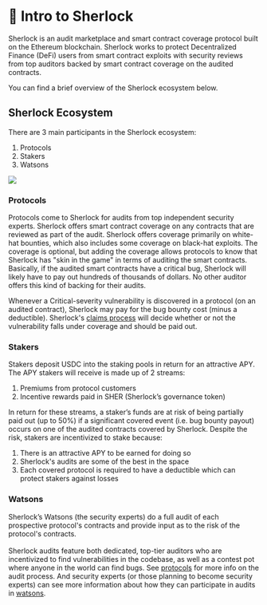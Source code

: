# 👋 Intro to Sherlock

Sherlock is an audit marketplace and smart contract coverage protocol built on the Ethereum blockchain. Sherlock works to protect Decentralized Finance (DeFi) users from smart contract exploits with security reviews from top auditors backed by smart contract coverage on the audited contracts.

You can find a brief overview of the Sherlock ecosystem below.

## Sherlock Ecosystem

There are 3 main participants in the Sherlock ecosystem:

1. Protocols
2. Stakers
3. Watsons

![](https://i.imgur.com/bQxJd02.png)

### Protocols

Protocols come to Sherlock for audits from top independent security experts. Sherlock offers smart contract coverage on any contracts that are reviewed as part of the audit. Sherlock offers coverage primarily on white-hat bounties, which also includes some coverage on black-hat exploits. The coverage is optional, but adding the coverage allows protocols to know that Sherlock has "skin in the game" in terms of auditing the smart contracts. Basically, if the audited smart contracts have a critical bug, Sherlock will likely have to pay out hundreds of thousands of dollars. No other auditor offers this kind of backing for their audits.

Whenever a Critical-severity vulnerability is discovered in a protocol (on an audited contract), Sherlock may pay for the bug bounty cost (minus a deductible). Sherlock's [claims process](claims/claims-process.md) will decide whether or not the vulnerability falls under coverage and should be paid out.

### Stakers

Stakers deposit USDC into the staking pools in return for an attractive APY. The APY stakers will receive is made up of 2 streams:

1. Premiums from protocol customers
2. Incentive rewards paid in SHER (Sherlock’s governance token)

In return for these streams, a staker’s funds are at risk of being partially paid out (up to 50%) if a significant covered event (i.e. bug bounty payout) occurs on one of the audited contracts covered by Sherlock. Despite the risk, stakers are incentivized to stake because:

1. There is an attractive APY to be earned for doing so
2. Sherlock's audits are some of the best in the space
3. Each covered protocol is required to have a deductible which can protect stakers against losses

### Watsons

Sherlock’s Watsons (the security experts) do a full audit of each prospective protocol's contracts and provide input as to the risk of the protocol's contracts.\
\
Sherlock audits feature both dedicated, top-tier auditors who are incentivized to find vulnerabilities in the codebase, as well as a contest pot where anyone in the world can find bugs. See [protocols](audits/protocols/ "mention") for more info on the audit process. And security experts (or those planning to become security experts) can see more information about how they can participate in audits in [watsons](audits/watsons/ "mention").
